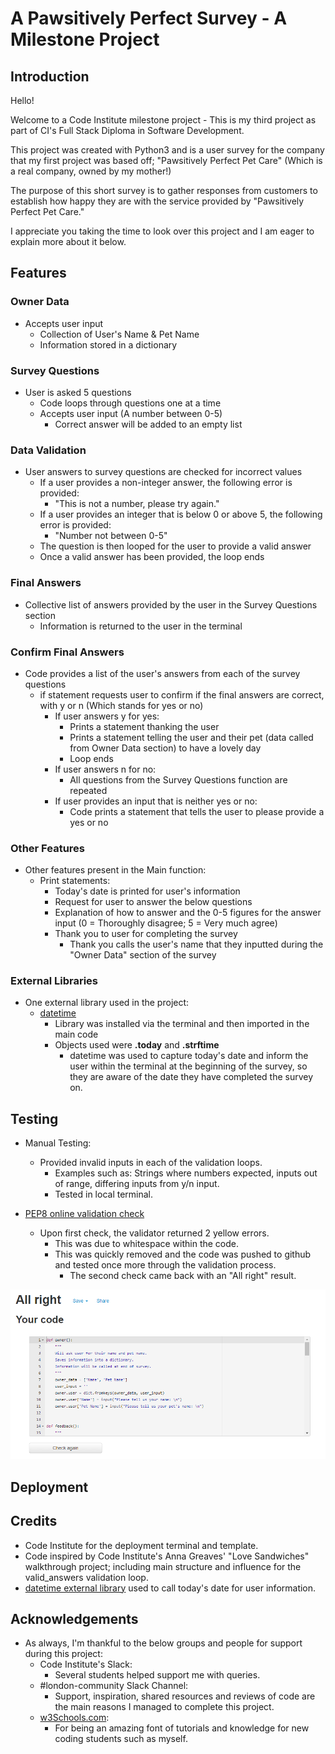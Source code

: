 # **A Pawsitively Perfect Survey** - A Milestone Project

## __Introduction__

Hello!

Welcome to a Code Institute milestone project - This is my third project as part of CI's Full Stack Diploma in Software Development.

This project was created with Python3 and is a user survey for the company that my first project was based off; "Pawsitively Perfect Pet Care" (Which is a real company, owned by my mother!)

The purpose of this short survey is to gather responses from customers to establish how happy they are with the service provided by "Pawsitively Perfect Pet Care."

I appreciate you taking the time to look over this project and I am eager to explain more about it below.

## __Features__

### __Owner Data__
- Accepts user input
    - Collection of User's Name & Pet Name
    - Information stored in a dictionary

### __Survey Questions__
- User is asked 5 questions
    - Code loops through questions one at a time
    - Accepts user input (A number between 0-5)
        - Correct answer will be added to an empty list

### __Data Validation__
- User answers to survey questions are checked for incorrect values
    - If a user provides a non-integer answer, the following error is provided:
        - "This is not a number, please try again."
    - If a user provides an integer that is below 0 or above 5, the following error is provided:
        - "Number not between 0-5"
    - The question is then looped for the user to provide a valid answer
    - Once a valid answer has been provided, the loop ends

### __Final Answers__
- Collective list of answers provided by the user in the Survey Questions section
    - Information is returned to the user in the terminal

### __Confirm Final Answers__
- Code provides a list of the user's answers from each of the survey questions
    - if statement requests user to confirm if the final answers are correct, with y or n (Which stands for yes or no)
        - If user answers y for yes:
            - Prints a statement thanking the user
            - Prints a statement telling the user and their pet (data called from Owner Data section) to have a lovely day
            - Loop ends
        - If user answers n for no:
            - All questions from the Survey Questions function are repeated
        - If user provides an input that is neither yes or no:
            - Code prints a statement that tells the user to please provide a yes or no

### __Other Features__
- Other features present in the Main function:
    - Print statements:
        - Today's date is printed for user's information
        - Request for user to answer the below questions
        - Explanation of how to answer and the 0-5 figures for the answer input (0 = Thoroughly disagree; 5 = Very much agree)
        - Thank you to user for completing the survey
            - Thank you calls the user's name that they inputted during the "Owner Data" section of the survey

### __External Libraries__
- One external library used in the project:
    - [datetime](https://docs.python.org/3/library/datetime.html)
        - Library was installed via the terminal and then imported in the main code
        - Objects used were **.today** and **.strftime**
            - datetime was used to capture today's date and inform the user within the terminal at the beginning of the survey, so they are aware of the date they have completed the survey on.

## __Testing__

- Manual Testing:
    - Provided invalid inputs in each of the validation loops.
        - Examples such as: Strings where numbers expected, inputs out of range, differing inputs from y/n input.
        - Tested in local terminal.

- [PEP8 online validation check](http://pep8online.com/)
    - Upon first check, the validator returned 2 yellow errors.
        - This was due to whitespace within the code.
        - This was quickly removed and the code was pushed to github and tested once more through the validation process.
            - The second check came back with an "All right" result.

![PEP8 Validation](assets/images/pep8_valid.PNG)

## __Deployment__


## __Credits__

- Code Institute for the deployment terminal and template.
- Code inspired by Code Institute's Anna Greaves' "Love Sandwiches" walkthrough project; including main structure and influence for the valid_answers validation loop.
- [datetime external library](https://docs.python.org/3/library/datetime.html) used to call today's date for user information.

## __Acknowledgements__

- As always, I'm thankful to the below groups and people for support during this project:
    - Code Institute's Slack: 
        - Several students helped support me with queries.
    - #london-community Slack Channel:
        - Support, inspiration, shared resources and reviews of code are the main reasons I managed to complete this project.
    - [w3Schools.com](https://www.w3schools.com/default.asp): 
        - For being an amazing font of tutorials and knowledge for new coding students such as myself.